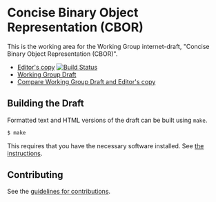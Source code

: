 # Concise Binary Object Representation (CBOR)

This is the working area for the Working Group internet-draft, "Concise Binary Object Representation (CBOR)".

* [Editor's copy](https://cbor-wg.github.io/CBORbis/)  [![Build Status](https://travis-ci.org/cbor-wg/CBORbis.svg?branch=master)](https://travis-ci.org/cbor-wg/CBORbis)
* [Working Group Draft](https://tools.ietf.org/html/draft-ietf-cbor-7049bis)
* [Compare Working Group Draft and Editor's copy](https://tools.ietf.org/rfcdiff?url1=https://tools.ietf.org/id/draft-ietf-cbor-7049bis.txt&url2=https://cbor-wg.github.io/CBORbis/draft-ietf-cbor-7049bis.txt)


## Building the Draft

Formatted text and HTML versions of the draft can be built using `make`.

```sh
$ make
```

This requires that you have the necessary software installed.  See
[the instructions](https://github.com/martinthomson/i-d-template/blob/master/doc/SETUP.md).


## Contributing

See the
[guidelines for contributions](https://github.com/cbor-wg/CBORbis/blob/master/CONTRIBUTING.md).
